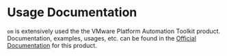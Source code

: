 # Usage Documentation

`om` is extensively used the the VMware Platform Automation Toolkit product.
Documentation, examples, usages, etc. can be found in the [Official Documentation](https://docs.pivotal.io/platform-automation)
for this product. 
